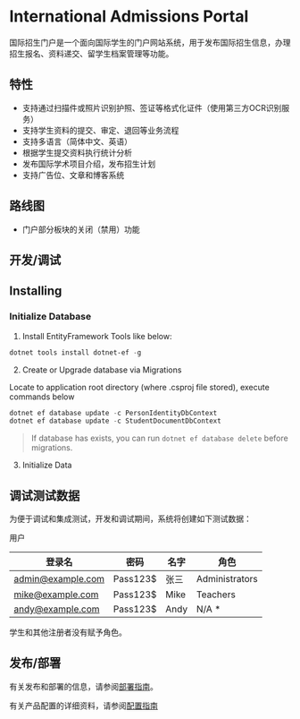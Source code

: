 # International Admissions Portal

国际招生门户是一个面向国际学生的门户网站系统，用于发布国际招生信息，办理招生报名、资料递交、留学生档案管理等功能。

## 特性

* 支持通过扫描件或照片识别护照、签证等格式化证件（使用第三方OCR识别服务）
* 支持学生资料的提交、审定、退回等业务流程
* 支持多语言（简体中文、英语）
* 根据学生提交资料执行统计分析
* 发布国际学术项目介绍，发布招生计划
* 支持广告位、文章和博客系统

## 路线图

* 门户部分板块的关闭（禁用）功能

## 开发/调试

## Installing

### Initialize Database

1. Install EntityFramework Tools like below:
``` powershell
dotnet tools install dotnet-ef -g
```

2. Create or Upgrade database via Migrations

Locate to application root directory (where .csproj file stored), execute commands below
``` powershell
dotnet ef database update -c PersonIdentityDbContext
dotnet ef database update -c StudentDocumentDbContext
```
> If database has exists, you can run `dotnet ef database delete` before migrations.

3. Initialize Data

## 调试测试数据

为便于调试和集成测试，开发和调试期间，系统将创建如下测试数据：

用户

|登录名|密码|名字|角色|
|---|---|---|---|
|admin@example.com|Pass123$|张三|Administrators|
|mike@example.com|Pass123$|Mike|Teachers|
|andy@example.com|Pass123$|Andy|N/A *|

学生和其他注册者没有赋予角色。

## 发布/部署

有关发布和部署的信息，请参阅[部署指南](docs/Deployment.md)。

有关产品配置的详细资料，请参阅[配置指南](docs/ConfigurationGuide.md)